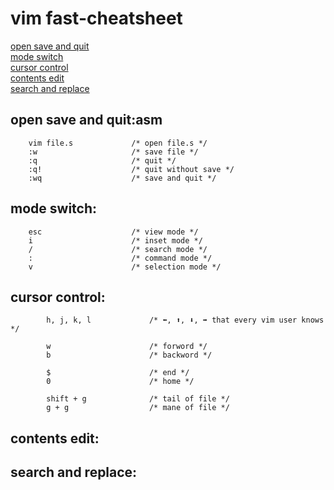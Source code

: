 # vim fast-cheatsheet
[open save and quit](#open-save-and-quit "goto open-save-and-quit")\
[mode switch](#mode-switch "goto mode-switch")\
[cursor control](#cursor-control "goto cursor-control")\
[contents edit](#contents-edit "goto contents-edit")\
[search and replace](#search-and-replace "goto search-and-replace")

## open save and quit:asm
        vim file.s             /* open file.s */
        :w                     /* save file */
        :q                     /* quit */
        :q!                    /* quit without save */
        :wq                    /* save and quit */
## mode switch:
        esc                    /* view mode */
        i                      /* inset mode */
        /                      /* search mode */
        :                      /* command mode */
        v                      /* selection mode */
## cursor control:
```
        h, j, k, l             /* ⬅️, ⬆️, ⬇️, ➡️ that every vim user knows */
```
```
        w                      /* forword */
        b                      /* backword */
```
```
        $                      /* end */
        0                      /* home */
```
```
        shift + g              /* tail of file */
        g + g                  /* mane of file */
```
## contents edit:
## search and replace:
